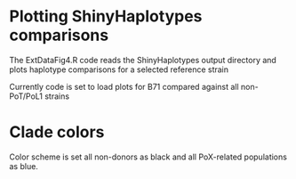 # Plotting ShinyHaplotypes comparisons

The ExtDataFig4.R code reads the ShinyHaplotypes output directory and plots haplotype comparisons for a selected reference strain

Currently code is set to load plots for B71 compared against all non-PoT/PoL1 strains

#  Clade colors
Color scheme is set all non-donors as black and all PoX-related populations as blue.
